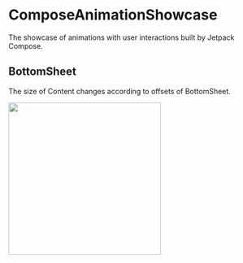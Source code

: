 # ComposeAnimationShowcase
The showcase of animations with user interactions built by Jetpack Compose.

## BottomSheet
The size of Content changes according to offsets of BottomSheet.  
  
<img src='https://github.com/MoyuruAizawa/ComposeAnimationShowcase/blob/master/images/animation-bottomsheet.gif?raw=true' width=300px />

